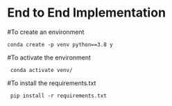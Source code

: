 # End to End Implementation

#To create an environment 
    
    conda create -p venv python==3.8 y

#To activate the environment

     conda activate venv/

#To install the requirements.txt

     pip install -r requirements.txt
